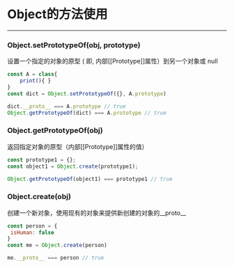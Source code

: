 # Object的方法使用

---

### Object.setPrototypeOf\(obj, prototype\)

设置一个指定的对象的原型 \( 即, 内部\[\[Prototype\]\]属性）到另一个对象或 null

```js
const A = class{
    print(){ } 
}
const dict = Object.setPrototypeOf({}, A.prototype)

dict.__proto__ === A.prototype // true
Object.getPrototypeOf(dict) === A.prototype // true
```

### Object.getPrototypeOf\(obj\)

返回指定对象的原型（内部\[\[Prototype\]\]属性的值）

```js
const prototype1 = {};
const object1 = Object.create(prototype1);

Object.getPrototypeOf(object1) === prototype1 // true
```

### Object.create\(obj\)

创建一个新对象，使用现有的对象来提供新创建的对象的\_\_proto\_\_

```js
const person = {
 isHuman: false
}
const me = Object.create(person)

me.__proto__ === person // true
```



